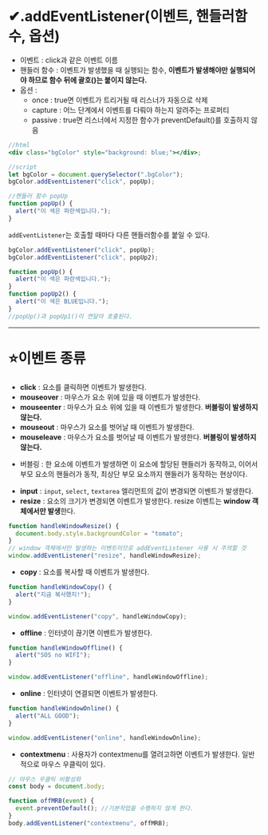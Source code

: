 # ✔.addEventListener(이벤트, 핸들러함수, 옵션)

- 이벤트 : click과 같은 이벤트 이름
- 핸들러 함수 : 이벤트가 발생했을 때 실행되는 함수, **이벤트가 발생해야만 실행되어야 하므로 함수 뒤에 괄호()는 붙이지 않는다.**
- 옵션 :
  - once : true면 이벤트가 트리거될 때 리스너가 자동으로 삭제
  - capture : 어느 단계에서 이벤트를 다뤄야 하는지 알려주는 프로퍼티
  - passive : true면 리스너에서 지정한 함수가 preventDefault()를 호출하지 않음

```jsx
//html
<div class="bgColor" style="background: blue;"></div>;

//script
let bgColor = document.querySelector(".bgColor");
bgColor.addEventListener("click", popUp);

//핸들러 함수 popUp
function popUp() {
  alert("이 색은 파란색입니다.");
}
```

`addEventListener`는 호출할 때마다 다른 핸들러함수를 붙일 수 있다.

```jsx
bgColor.addEventListener("click", popUp);
bgColor.addEventListener("click", popUp2);

function popUp() {
  alert("이 색은 파란색입니다.");
}
function popUp2() {
  alert("이 색은 BLUE입니다.");
}
//popUp()과 popUp1()이 연달아 호출된다.
```

---

# ⭐이벤트 종류

- **click** : 요소를 클릭하면 이벤트가 발생한다.
- **mouseover** : 마우스가 요소 위에 있을 때 이벤트가 발생한다.
- **mouseenter** : 마우스가 요소 위에 있을 때 이벤트가 발생한다. **버블링이 발생하지 않는다.**
- **mouseout** : 마우스가 요소를 벗어날 때 이벤트가 발생한다.
- **mouseleave** : 마우스가 요소를 벗어날 때 이벤트가 발생한다. **버블링이 발생하지 않는다.**

* 버블링 : 한 요소에 이벤트가 발생하면 이 요소에 할당된 핸들러가 동작하고, 이어서 부모 요소의 핸들러가 동작, 최상단 부모 요소까지 핸들러가 동작하는 현상이다.

- **input** : `input`, `select`, `textarea` 엘리먼트의 값이 변경되면 이벤트가 발생한다.
- **resize** : 요소의 크기가 변경되면 이벤트가 발생한다. resize 이벤트는 **window 객체에서만 발생**한다.

```jsx
function handleWindowResize() {
  document.body.style.backgroundColor = "tomato";
}
// window 객체에서만 발생하는 이벤트이므로 addEventListener 사용 시 주의할 것
window.addEventListener("resize", handleWindowResize);
```

- **copy** : 요소를 복사할 때 이벤트가 발생한다.

```jsx
function handleWindowCopy() {
  alert("지금 복사했지!");
}

window.addEventListener("copy", handleWindowCopy);
```

- **offline** : 인터넷이 끊기면 이벤트가 발생한다.

```jsx
function handleWindowOffline() {
  alert("SOS no WIFI");
}

window.addEventListener("offline", handleWindowOffline);
```

- **online** : 인터넷이 연결되면 이벤트가 발생한다.

```jsx
function handleWindowOnline() {
  alert("ALL GOOD");
}

window.addEventListener("online", handleWindowOnline);
```

- **contextmenu** : 사용자가 contextmenu를 열려고하면 이벤트가 발생한다. 일반적으로 마우스 우클릭이 있다.

```jsx
// 마우스 우클릭 비활성화
const body = document.body;

function offMRB(event) {
  event.preventDefault(); //기본작업을 수행하지 않게 한다.
}
body.addEventListener("contextmenu", offMRB);
```
